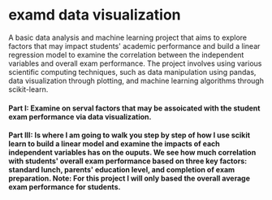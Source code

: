 # examd data visualization
A basic data analysis and machine learning project that aims to explore factors that may impact students' academic performance and build a linear regression model to examine the correlation between the independent variables and overall exam performance. The project involves using various scientific computing techniques, such as data manipulation using pandas, data visualization through plotting, and machine learning algorithms through scikit-learn.

#### Part I: Examine on serval factors that may be assoicated with the student exam performance via data visualization.
#### Part III: Is where I am going to walk you step by step of how I use scikit learn to build a linear model and examine the impacts of each independent variables has on the ouputs. We see how much correlation with students' overall exam performance based on three key factors: standard lunch, parents' education level, and completion of exam preparation. Note: For this project I will only based the overall average exam performance for students.

